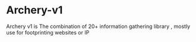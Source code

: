 # Archery-v1
Archery v1 is The combination of 20+ information gathering library , mostly use for footprinting websites or IP  
